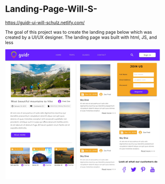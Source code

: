 # Landing-Page-Will-S-
https://guidr-ui-will-schulz.netlify.com/

The goal of this project was to create the landing page below which was created by a UI/UX designer.
The landing page was built with html, JS, and less

![](Images/landing-design-file.JPG)

